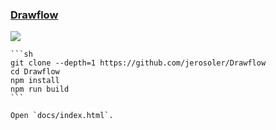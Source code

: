 ### [Drawflow](https://github.com/jerosoler/Drawflow)

[](https://img.shields.io/github/license/jerosoler/Drawflow) [![](https://img.shields.io/github/last-commit/scillidan/Drawflow/main)](https://github.com/scillidan/Drawflow)

````{tab} From source
```sh
git clone --depth=1 https://github.com/jerosoler/Drawflow
cd Drawflow
npm install
npm run build
```

Open `docs/index.html`.
````